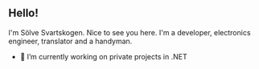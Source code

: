 ## Hello!

I'm Sölve Svartskogen. Nice to see you here. I'm a developer, electronics engineer, translator and a handyman.

- 🔭 I’m currently working on private projects in .NET
